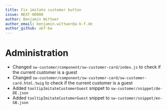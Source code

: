 ```yaml
---
title: Fix imitate customer button
issue: NEXT-00000
author: Benjamin Wittwer
author_email: benjamin.wittwer@a-k-f.de
author_github: akf-bw
---
```

# Administration
* Changed `sw-customer/component/sw-customer-card/index.js` to check if the current customer is a guest
* Changed `sw-customer/component/sw-customer-card/sw-customer-card.html.twig` to check if the current customer is a guest
* Added `tooltipImitateCustomerGuest` snippet to `sw-customer/snippet/de-DE.json`
* Added `tooltipImitateCustomerGuest` snippet to `sw-customer/snippet/en-GB.json`
